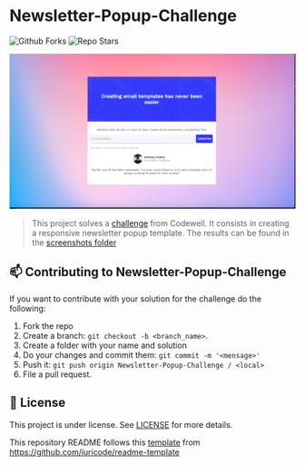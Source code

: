 # Newsletter-Popup-Challenge

![Github Forks](https://img.shields.io/github/forks/evandrmb/Newsletter-Popup-Challenge?style=social)
![Repo Stars](https://img.shields.io/github/stars/evandrmb/Newsletter-Popup-Challenge?style=social)


<img src="./Screenshots/Desktop_Screenshot.png" alt="Desktop Screenshot">

> This project solves a [challenge](https://www.codewell.cc/challenges/60a8db35203a0e6180bb5035) from Codewell. It consists in creating
  a responsive newsletter popup template.
  The results can be found in the [screenshots folder](https://github.com/tahaluindo/Newsletter-Popup-Challenge/tree/master/Screenshots)

## 📫 Contributing to Newsletter-Popup-Challenge
If you want to contribute with your solution for the challenge do the following:
1. Fork the repo
2. Create a branch: `git checkout -b <branch_name>`.
3. Create a folder with your name and solution
4. Do your changes and commit them: `git commit -m '<mensage>'`
4. Push it: `git push origin Newsletter-Popup-Challenge / <local>`
5. File a pull request.

## 📝 License

This project is under license. See [LICENSE](LICENSE.md) for more details.

This repository README follows this [template](https://github.com/iuricode/README-template/blob/main/README-repository/iuricode.md) from https://github.com/iuricode/readme-template
